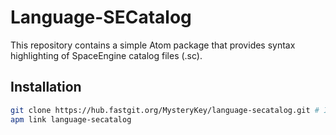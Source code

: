 # Language-SECatalog
This repository contains a simple Atom package that provides syntax highlighting of SpaceEngine catalog files (.sc).
## Installation
```sh
git clone https://hub.fastgit.org/MysteryKey/language-secatalog.git # If this doesn't work just use the normal GitHub.com URL
apm link language-secatalog
```
